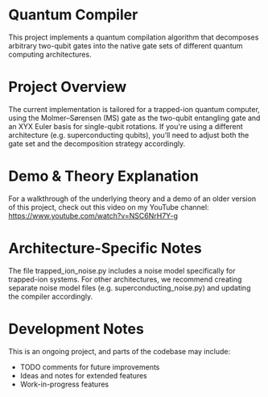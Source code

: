 # Quantum Compiler

This project implements a quantum compilation algorithm that decomposes arbitrary two-qubit gates into the native gate sets of different quantum computing architectures.

# Project Overview
The current implementation is tailored for a trapped-ion quantum computer, using the Molmer–Sørensen (MS) gate as the two-qubit entangling gate and an XYX Euler basis for single-qubit rotations. If you're using a different architecture (e.g. superconducting qubits), you’ll need to adjust both the gate set and the decomposition strategy accordingly.

# Demo & Theory Explanation
For a walkthrough of the underlying theory and a demo of an older version of this project, check out this video on my YouTube channel: https://www.youtube.com/watch?v=NSC6NrH7Y-g

# Architecture-Specific Notes
The file trapped_ion_noise.py includes a noise model specifically for trapped-ion systems.
For other architectures, we recommend creating separate noise model files (e.g. superconducting_noise.py) and updating the compiler accordingly.

# Development Notes
This is an ongoing project, and parts of the codebase may include:
- TODO comments for future improvements
- Ideas and notes for extended features
- Work-in-progress features



